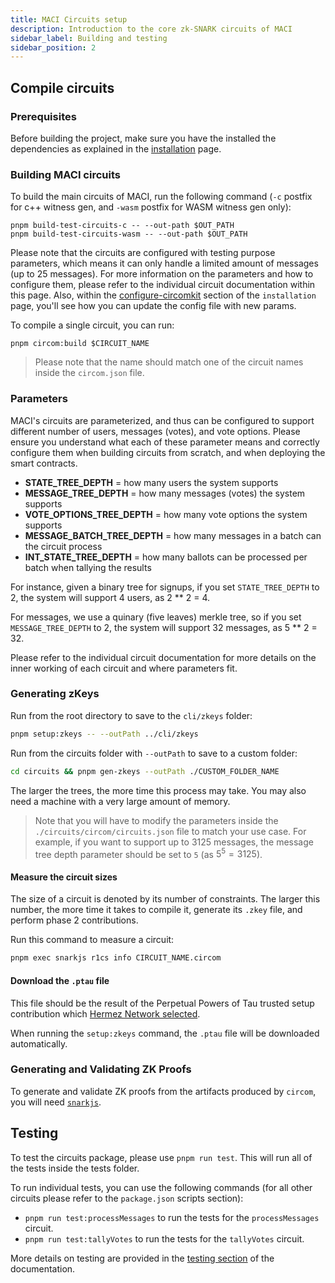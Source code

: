 ```yaml
---
title: MACI Circuits setup
description: Introduction to the core zk-SNARK circuits of MACI
sidebar_label: Building and testing
sidebar_position: 2
---
```


## Compile circuits

### Prerequisites

Before building the project, make sure you have the installed the dependencies as explained in the [installation](/docs/quick-start/installation) page.

### Building MACI circuits

To build the main circuits of MACI, run the following command (`-c` postfix for c++ witness gen, and `-wasm` postfix for WASM witness gen only):

```
pnpm build-test-circuits-c -- --out-path $OUT_PATH
pnpm build-test-circuits-wasm -- --out-path $OUT_PATH
```

Please note that the circuits are configured with testing purpose parameters, which means it can only handle a limited amount of messages (up to 25 messages). For more information on the parameters and how to configure them, please refer to the individual circuit documentation within this page. Also, within the [configure-circomkit](https://maci.pse.dev/docs/installation#configure-circomkit) section of the `installation` page, you'll see how you can update the config file with new params.

To compile a single circuit, you can run:

```
pnpm circom:build $CIRCUIT_NAME
```

> Please note that the name should match one of the circuit names inside the `circom.json` file.

### Parameters

MACI's circuits are parameterized, and thus can be configured to support different number of users, messages (votes), and vote options. Please ensure you understand what each of these parameter means and correctly configure them when building circuits from scratch, and when deploying the smart contracts.

- **STATE_TREE_DEPTH** = how many users the system supports
- **MESSAGE_TREE_DEPTH** = how many messages (votes) the system supports
- **VOTE_OPTIONS_TREE_DEPTH** = how many vote options the system supports
- **MESSAGE_BATCH_TREE_DEPTH** = how many messages in a batch can the circuit process
- **INT_STATE_TREE_DEPTH** = how many ballots can be processed per batch when tallying the results

For instance, given a binary tree for signups, if you set `STATE_TREE_DEPTH` to 2, the system will support 4 users, as 2 \*\* 2 = 4.

For messages, we use a quinary (five leaves) merkle tree, so if you set `MESSAGE_TREE_DEPTH` to 2, the system will support 32 messages, as 5 \*\* 2 = 32.

Please refer to the individual circuit documentation for more details on the inner working of each circuit and where parameters fit.

### Generating zKeys

Run from the root directory to save to the `cli/zkeys` folder:

```bash
pnpm setup:zkeys -- --outPath ../cli/zkeys
```

Run from the circuits folder with `--outPath` to save to a custom folder:

```bash
cd circuits && pnpm gen-zkeys --outPath ./CUSTOM_FOLDER_NAME
```

The larger the trees, the more time this process may take. You may also need a
machine with a very large amount of memory.

> Note that you will have to modify the parameters inside the `./circuits/circom/circuits.json` file to match your use case. For example, if you want to support up to 3125 messages, the message tree depth parameter should be set to `5` (as $5^5 = 3125$).

#### Measure the circuit sizes

The size of a circuit is denoted by its number of constraints. The larger this
number, the more time it takes to compile it, generate its `.zkey` file, and
perform phase 2 contributions.

Run this command to measure a circuit:

```bash
pnpm exec snarkjs r1cs info CIRCUIT_NAME.circom
```

#### Download the `.ptau` file

This file should be the result of the Perpetual Powers of Tau trusted setup
contribution which [Hermez Network
selected](https://blog.hermez.io/hermez-cryptographic-setup/).

When running the `setup:zkeys` command, the `.ptau` file will be downloaded automatically.

### Generating and Validating ZK Proofs

To generate and validate ZK proofs from the artifacts produced by `circom`, you will need [`snarkjs`](https://github.com/iden3/snarkjs#groth16-1).

## Testing

To test the circuits package, please use `pnpm run test`. This will run all of the tests inside the tests folder.

To run individual tests, you can use the following commands (for all other circuits please refer to the `package.json` scripts section):

- `pnpm run test:processMessages` to run the tests for the `processMessages` circuit.
- `pnpm run test:tallyVotes` to run the tests for the `tallyVotes` circuit.

More details on testing are provided in the [testing section](/docs/testing) of the documentation.
